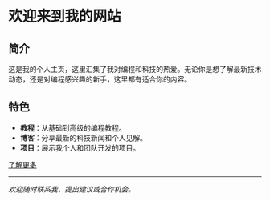 # 欢迎来到我的网站

## 简介

这是我的个人主页，这里汇集了我对编程和科技的热爱。无论你是想了解最新技术动态，还是对编程感兴趣的新手，这里都有适合你的内容。

## 特色

- **教程**：从基础到高级的编程教程。
- **博客**：分享最新的科技新闻和个人见解。
- **项目**：展示我个人和团队开发的项目。

[了解更多](about.md)

---

*欢迎随时联系我，提出建议或合作机会。*